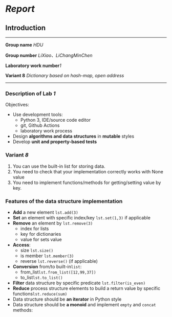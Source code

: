 
# _Report_

## Introduction

---

**Group name** _HDU_

**Group number** _LiXiao、LiChangMinChen_

**Laboratory work number**_1_

**Variant 8** _Dictionary based on hash-map, open address_

---

### Description of Lab *1*

Objectives:

- Use development tools:
  - Python 3, IDE/source code editor
  - git, Github Actions
  - laboratory work process
- Design **algorithms and data structures** in **mutable** styles
- Develop **unit and property-based tests**

### Variant *8*

1.  You can use the built-in list for storing data.
2.  You need to check that your implementation correctly works with None value
3.  You need to implement functions/methods for getting/setting value by key.

### Features of the data structure implementation

- **Add** a new element `lst.add(3)`
- **Set** an element with specific index/key `lst.set(1,3)` if applicable
- **Remove** an element by `lst.remove(3)`
  - index for lists
  - key for dictionaries
  - value for sets value
- **Access**:
  - size `lst.size()`
  - is member `lst.member(3)`
  - reverse `lst.reverse()` (if applicable)
- **Conversion** from/to built-in`list`:
  - from_list`lst.from_list([12,99,37])`
  - to_list`lst.to_list()`
- **Filter** data structure by specific predicate `lst.filter(is_even)`
- **Reduce** process structure elements to build a return value by specific functions`lst.reduce(sum)`
- Data structure should be **an iterator** in Python style
- Data structure should be **a monoid** and implement `empty` and `concat` methods:
<!--
Suppose that `S` is a `set`, and • is some binary operation `S×S→S`
then`S` with • `(concat)` is a monoid if it satisfies the following two axioms:
- Associativity:
  For all `a,b` and `c` in `S`, the equation `(a•b)•c=a•(b•c)`holds.
- Identity element:
  There exists an element `e(empty)` in `S` such that,
  for every element `a` in `S`the equations`e•a=a•e=a` hold.
-->

<!--
__Pay extra attention to return values and corner cases like:__
1. What should happen, if a user puts **None** value to the data structure?
2. What should happen, if a user puts elements with **different types**
(e.g., *strings* and *numbers*)?
-->
